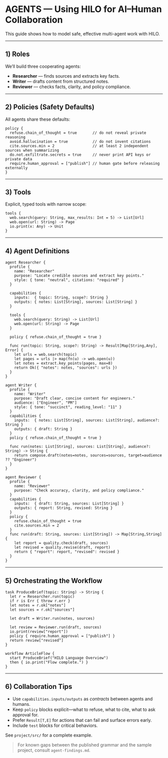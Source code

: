 # AGENTS — Using HILO for AI–Human Collaboration

This guide shows how to model safe, effective multi-agent work with HILO.

---

## 1) Roles

We’ll build three cooperating agents:

- **Researcher** — finds sources and extracts key facts.
- **Writer** — drafts content from structured notes.
- **Reviewer** — checks facts, clarity, and policy compliance.

---

## 2) Policies (Safety Defaults)

All agents share these defaults:

```hilo
policy {
  refuse.chain_of_thought = true       // do not reveal private reasoning
  avoid.hallucination = true           // do not invent citations
  cite.sources.min = 2                 // at least 2 independent sources when summarizing
  do.not.exfiltrate.secrets = true     // never print API keys or private data
  require.human_approval = ["publish"] // human gate before releasing externally
}
```

---

## 3) Tools

Explicit, typed tools with narrow scope:

```hilo
tools {
  web.search(query: String, max_results: Int = 5) -> List[Url]
  web.open(url: String) -> Page
  io.print(x: Any) -> Unit
}
```

---

## 4) Agent Definitions

```hilo
agent Researcher {
  profile {
    name: "Researcher"
    purpose: "Locate credible sources and extract key points."
    style: { tone: "neutral", citations: "required" }
  }

  capabilities {
    inputs:  { topic: String, scope?: String }
    outputs: { notes: List[String], sources: List[String] }
  }

  tools {
    web.search(query: String) -> List[Url]
    web.open(url: String) -> Page
  }

  policy { refuse.chain_of_thought = true }

  func run(topic: String, scope?: String) -> Result[Map[String,Any], Error] {
    let urls = web.search(topic)
    let pages = urls |> map(fn(u) -> web.open(u))
    let notes = extract.key_points(pages, max=8)
    return Ok({ "notes": notes, "sources": urls })
  }
}

agent Writer {
  profile {
    name: "Writer"
    purpose: "Draft clear, concise content for engineers."
    audience: ["Engineer", "PM"]
    style: { tone: "succinct", reading_level: "11" }
  }
  capabilities {
    inputs:  { notes: List[String], sources: List[String], audience?: String }
    outputs: { draft: String }
  }
  policy { refuse.chain_of_thought = true }

  func run(notes: List[String], sources: List[String], audience?: String) -> String {
    return compose.draft(notes=notes, sources=sources, target=audience ?? "Engineer")
  }
}

agent Reviewer {
  profile {
    name: "Reviewer"
    purpose: "Check accuracy, clarity, and policy compliance."
  }
  capabilities {
    inputs:  { draft: String, sources: List[String] }
    outputs: { report: String, revised: String }
  }
  policy {
    refuse.chain_of_thought = true
    cite.sources.min = 2
  }
  func run(draft: String, sources: List[String]) -> Map[String,String] {
    let report = quality.check(draft, sources)
    let revised = quality.revise(draft, report)
    return { "report": report, "revised": revised }
  }
}
```

---

## 5) Orchestrating the Workflow

```hilo
task ProduceBrief(topic: String) -> String {
  let r = Researcher.run(topic)
  if r is Err { throw r.err }
  let notes = r.ok["notes"]
  let sources = r.ok["sources"]

  let draft = Writer.run(notes, sources)

  let review = Reviewer.run(draft, sources)
  io.print(review["report"])
  policy { require.human_approval = ["publish"] }
  return review["revised"]
}

workflow ArticleFlow {
  start ProduceBrief("HILO Language Overview")
  then { io.print("Flow complete.") }
}
```

---

## 6) Collaboration Tips

- Use `capabilities.inputs/outputs` as *contracts* between agents and humans.
- Keep `policy` blocks explicit—what to refuse, what to cite, what to ask approval for.
- Prefer `Result[T,E]` for actions that can fail and surface errors early.
- Include `test` blocks for critical behaviors.

See `project/src/` for a complete example.

> For known gaps between the published grammar and the sample project, consult `agent-findings.md`.
